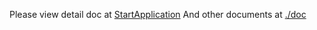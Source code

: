 Please view detail doc at [StartApplication](doc/00_StartApplication.md)
And other documents at [./doc](./doc)